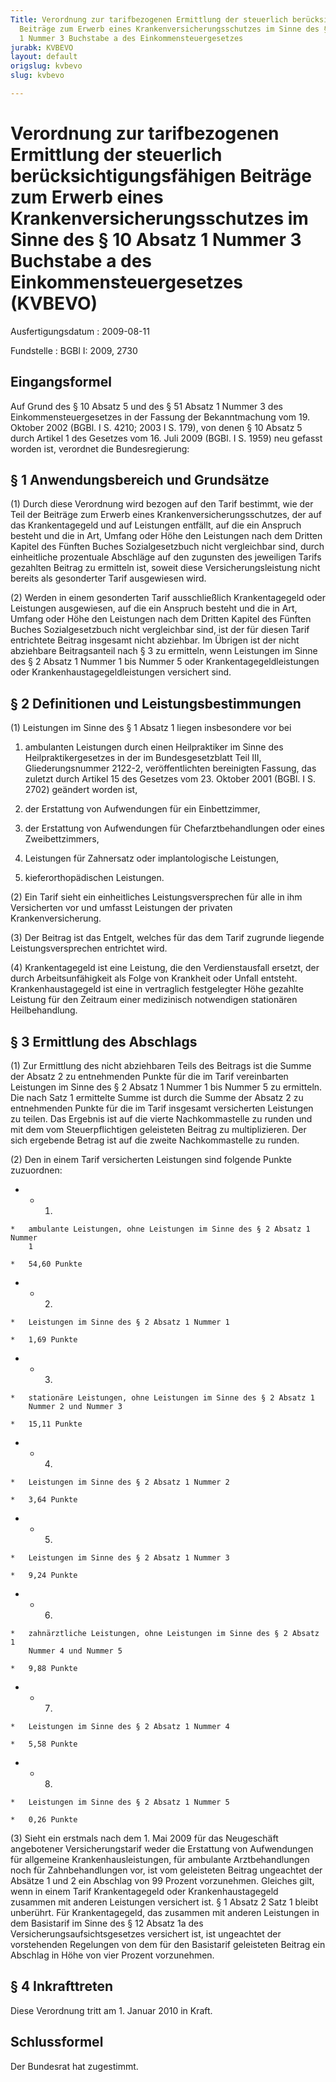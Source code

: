 ```yaml
---
Title: Verordnung zur tarifbezogenen Ermittlung der steuerlich berücksichtigungsfähigen
  Beiträge zum Erwerb eines Krankenversicherungsschutzes im Sinne des § 10 Absatz
  1 Nummer 3 Buchstabe a des Einkommensteuergesetzes
jurabk: KVBEVO
layout: default
origslug: kvbevo
slug: kvbevo

---
```


# Verordnung zur tarifbezogenen Ermittlung der steuerlich berücksichtigungsfähigen Beiträge zum Erwerb eines Krankenversicherungsschutzes im Sinne des § 10 Absatz 1 Nummer 3 Buchstabe a des Einkommensteuergesetzes (KVBEVO)

Ausfertigungsdatum
:   2009-08-11

Fundstelle
:   BGBl I: 2009, 2730

## Eingangsformel

Auf Grund des § 10 Absatz 5 und des § 51 Absatz 1 Nummer 3 des
Einkommensteuergesetzes in der Fassung der Bekanntmachung vom 19.
Oktober 2002 (BGBl. I S. 4210; 2003 I S. 179), von denen § 10 Absatz 5
durch Artikel 1 des Gesetzes vom 16. Juli 2009 (BGBl. I S. 1959) neu
gefasst worden ist, verordnet die Bundesregierung:

## § 1 Anwendungsbereich und Grundsätze

(1) Durch diese Verordnung wird bezogen auf den Tarif bestimmt, wie
der Teil der Beiträge zum Erwerb eines Krankenversicherungsschutzes,
der auf das Krankentagegeld und auf Leistungen entfällt, auf die ein
Anspruch besteht und die in Art, Umfang oder Höhe den Leistungen nach
dem Dritten Kapitel des Fünften Buches Sozialgesetzbuch nicht
vergleichbar sind, durch einheitliche prozentuale Abschläge auf den
zugunsten des jeweiligen Tarifs gezahlten Beitrag zu ermitteln ist,
soweit diese Versicherungsleistung nicht bereits als gesonderter Tarif
ausgewiesen wird.

(2) Werden in einem gesonderten Tarif ausschließlich Krankentagegeld
oder Leistungen ausgewiesen, auf die ein Anspruch besteht und die in
Art, Umfang oder Höhe den Leistungen nach dem Dritten Kapitel des
Fünften Buches Sozialgesetzbuch nicht vergleichbar sind, ist der für
diesen Tarif entrichtete Beitrag insgesamt nicht abziehbar. Im Übrigen
ist der nicht abziehbare Beitragsanteil nach § 3 zu ermitteln, wenn
Leistungen im Sinne des § 2 Absatz 1 Nummer 1 bis Nummer 5 oder
Krankentagegeldleistungen oder Krankenhaustagegeldleistungen
versichert sind.

## § 2 Definitionen und Leistungsbestimmungen

(1) Leistungen im Sinne des § 1 Absatz 1 liegen insbesondere vor bei

1.  ambulanten Leistungen durch einen Heilpraktiker im Sinne des
    Heilpraktikergesetzes in der im Bundesgesetzblatt Teil III,
    Gliederungsnummer 2122-2, veröffentlichten bereinigten Fassung, das
    zuletzt durch Artikel 15 des Gesetzes vom 23. Oktober 2001 (BGBl. I S.
    2702) geändert worden ist,


2.  der Erstattung von Aufwendungen für ein Einbettzimmer,


3.  der Erstattung von Aufwendungen für Chefarztbehandlungen oder eines
    Zweibettzimmers,


4.  Leistungen für Zahnersatz oder implantologische Leistungen,


5.  kieferorthopädischen Leistungen.




(2) Ein Tarif sieht ein einheitliches Leistungsversprechen für alle in
ihm Versicherten vor und umfasst Leistungen der privaten
Krankenversicherung.

(3) Der Beitrag ist das Entgelt, welches für das dem Tarif zugrunde
liegende Leistungsversprechen entrichtet wird.

(4) Krankentagegeld ist eine Leistung, die den Verdienstausfall
ersetzt, der durch Arbeitsunfähigkeit als Folge von Krankheit oder
Unfall entsteht. Krankenhaustagegeld ist eine in vertraglich
festgelegter Höhe gezahlte Leistung für den Zeitraum einer medizinisch
notwendigen stationären Heilbehandlung.

## § 3 Ermittlung des Abschlags

(1) Zur Ermittlung des nicht abziehbaren Teils des Beitrags ist die
Summe der Absatz 2 zu entnehmenden Punkte für die im Tarif
vereinbarten Leistungen im Sinne des § 2 Absatz 1 Nummer 1 bis Nummer
5 zu ermitteln. Die nach Satz 1 ermittelte Summe ist durch die Summe
der Absatz 2 zu entnehmenden Punkte für die im Tarif insgesamt
versicherten Leistungen zu teilen. Das Ergebnis ist auf die vierte
Nachkommastelle zu runden und mit dem vom Steuerpflichtigen
geleisteten Beitrag zu multiplizieren. Der sich ergebende Betrag ist
auf die zweite Nachkommastelle zu runden.

(2) Den in einem Tarif versicherten Leistungen sind folgende Punkte
zuzuordnen:

*    *   1.

    *   ambulante Leistungen, ohne Leistungen im Sinne des § 2 Absatz 1 Nummer
        1

    *   54,60 Punkte


*    *   2.

    *   Leistungen im Sinne des § 2 Absatz 1 Nummer 1

    *   1,69 Punkte


*    *   3.

    *   stationäre Leistungen, ohne Leistungen im Sinne des § 2 Absatz 1
        Nummer 2 und Nummer 3

    *   15,11 Punkte


*    *   4.

    *   Leistungen im Sinne des § 2 Absatz 1 Nummer 2

    *   3,64 Punkte


*    *   5.

    *   Leistungen im Sinne des § 2 Absatz 1 Nummer 3

    *   9,24 Punkte


*    *   6.

    *   zahnärztliche Leistungen, ohne Leistungen im Sinne des § 2 Absatz 1
        Nummer 4 und Nummer 5

    *   9,88 Punkte


*    *   7.

    *   Leistungen im Sinne des § 2 Absatz 1 Nummer 4

    *   5,58 Punkte


*    *   8.

    *   Leistungen im Sinne des § 2 Absatz 1 Nummer 5

    *   0,26 Punkte




(3) Sieht ein erstmals nach dem 1. Mai 2009 für das Neugeschäft
angebotener Versicherungstarif weder die Erstattung von Aufwendungen
für allgemeine Krankenhausleistungen, für ambulante Arztbehandlungen
noch für Zahnbehandlungen vor, ist vom geleisteten Beitrag ungeachtet
der Absätze 1 und 2 ein Abschlag von 99 Prozent vorzunehmen. Gleiches
gilt, wenn in einem Tarif Krankentagegeld oder Krankenhaustagegeld
zusammen mit anderen Leistungen versichert ist. § 1 Absatz 2 Satz 1
bleibt unberührt. Für Krankentagegeld, das zusammen mit anderen
Leistungen in dem Basistarif im Sinne des § 12 Absatz 1a des
Versicherungsaufsichtsgesetzes versichert ist, ist ungeachtet der
vorstehenden Regelungen von dem für den Basistarif geleisteten Beitrag
ein Abschlag in Höhe von vier Prozent vorzunehmen.

## § 4 Inkrafttreten

Diese Verordnung tritt am 1. Januar 2010 in Kraft.

## Schlussformel

Der Bundesrat hat zugestimmt.

